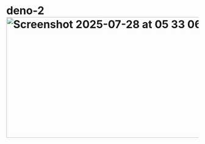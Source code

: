 # deno-2<img width="1557" height="315" alt="Screenshot 2025-07-28 at 05 33 06" src="https://github.com/user-attachments/assets/e5c8648c-8efa-4996-bf1d-b8d9c3eab94f" />
